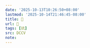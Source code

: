 ```yaml
---
date: '2025-10-13T10:26:50+08:00'
lastmod: '2025-10-14T21:46:45-08:00'
title: 􀁗
url: 􀁗
tags: [抗]
src: DCCV
note:
---
```

